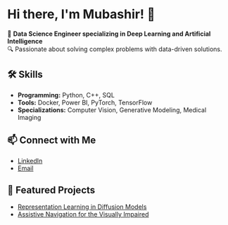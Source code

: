 # Hi there, I'm Mubashir! 👋

🚀 **Data Science Engineer specializing in Deep Learning and Artificial Intelligence**  
🔍 Passionate about solving complex problems with data-driven solutions.

## 🛠️ Skills
- **Programming:** Python, C++, SQL
- **Tools:** Docker, Power BI, PyTorch, TensorFlow
- **Specializations:** Computer Vision, Generative Modeling, Medical Imaging

## 📫 Connect with Me
- [LinkedIn](https://www.linkedin.com/in/mubashir1145/)
- [Email](mailto:mubashirulhassan114@gmail.com)

## 🌟 Featured Projects
- [Representation Learning in Diffusion Models](#)
- [Assistive Navigation for the Visually Impaired](#)
